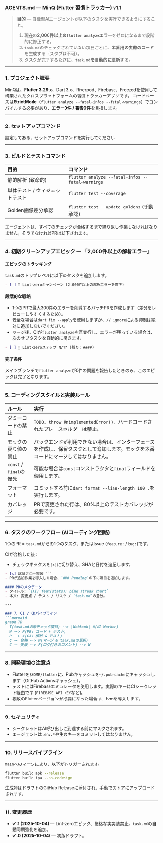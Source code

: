 ### AGENTS.md — MinQ (Flutter 習慣トラッカー) v1.1

> **目的** — 自律型AIエージェントが以下のタスクを実行できるようにすること。
>
> 1.  現在の**2,000件以上の`flutter analyze`エラー**をゼロになるまで段階的に修正する。
> 2.  `task.md`のチェックされていない項目ごとに、**本番用の実際のコード**を生成する（スタブは不可）。
> 3.  タスクが完了するたびに、**`task.md`を自動的に更新**する。

-----

### 1\. プロジェクト概要

MinQは、**Flutter 3.29.x**、Dart 3.x、Riverpod、Firebase、Freezedを使用して構築されたクロスプラットフォームの習慣トラッカーアプリです。
コードベースは**StrictMode**（`flutter analyze --fatal-infos --fatal-warnings`）でコンパイルする必要があり、**エラー0件 / 警告0件**を目指します。

-----

### 2\. セットアップコマンド
設定してある、セットアップコマンドを実行してください

-----

### 3\. ビルドとテストコマンド

| 目的 | コマンド |
| :--- | :--- |
| 静的解析 (致命的) | `flutter analyze --fatal-infos --fatal-warnings` |
| 単体テスト / ウィジェットテスト | `flutter test --coverage` |
| Golden画像差分承認 | `flutter test --update-goldens` (手動承認) |

エージェントは、すべてのチェックが合格するまで繰り返し作業しなければなりません。そうでなければPRは却下されます。

-----

### 4\. 初期クリーンアップエピック — 「2,000件以上の解析エラー」

#### エピックのトラッキング

`task.md`のトップレベルに以下のタスクを追加します。

```md
- [ ] 🔧 Lint-zeroキャンペーン (2,000件以上の解析エラーを修正)
```

#### 段階的な戦略

  - 1つのPRで最大300件のエラーを削減するバッチPRを作成します（差分をレビューしやすくするため）。
  - 安全な場合は`dart fix --apply`を使用しますが、`// ignore`による抑制は絶対に追加しないでください。
  - マージ後、CIが`flutter analyze`を再実行し、エラーが残っている場合は、次のサブタスクを自動的に開きます。

<!-- end list -->

```md
- [ ] 🔧 Lint-zeroステップ N/?? (残り: ####)
```

#### 完了条件

メインブランチで`flutter analyze`が0件の問題を報告したときのみ、このエピックは完了となります。

-----

### 5\. コーディングスタイルと実装ルール

| ルール | 実行 |
| :--- | :--- |
| ダミーコードの禁止 | `TODO`、`throw UnimplementedError()`、ハードコードされたプレースホルダーは禁止。 |
| モックの戻り値の禁止 | バックエンドが利用できない場合は、インターフェースを作成し、保留タスクとして追加します。モックを本番コードにマージしてはなりません。 |
| `const` / `final`の優先 | 可能な場合は`const`コンストラクタと`final`フィールドを使用します。 |
| フォーマット | コミットする前に`dart format --line-length 100 .`を実行します。 |
| カバレッジ | PRで変更された行は、80%以上のテストカバレッジが必要です。 |

-----

### 6\. タスクのワークフロー (AIコーディング回路)

1つのPR = `task.md`からの1つのタスク、またはIssue (`feature:` / `bug:`)です。

CIが合格した後：

  - チェックボックスを`[x]`に切り替え、SHAと日付を追記します。

<!-- end list -->

````md
- [x] 認証フロー実装 ```
- PRが追加作業を導入した場合、`### Pending`の下に項目を追加します。

#### PRのメタデータ
- タイトル: `[AI] feat(stats): bind streak chart`
- 本文: 変更点 / テスト / リスク / `task.md`の差分。

---

### 7. CI / CDパイプライン
```mermaid
graph TD
  T(task.mdの未チェック項目) --> |Webhook| W(AI Worker)
  W --> P(PR: コード + テスト)
  P --> C(CI: 解析 & テスト)
  C -- 合格 --> M(マージ & task.mdの更新)
  C -- 失敗 --> F(ログ付きのコメント) --> W
````

-----

### 8\. 開発環境の注意点

  - Flutterを`$HOME/flutter`に、Pubキャッシュを`~/.pub-cache`にキャッシュします（GitHub Actionsキャッシュ）。
  - テストにはFirebaseエミュレータを使用します。実際のキーはCIシークレット経由です (`FIREBASE_API_KEY`など)。
  - 複数のFlutterバージョンが必要になった場合は、fvmを導入します。

-----

### 9\. セキュリティ

  - シークレットはAI呼び出しに到達する前にマスクされます。
  - エージェントは`.env.*`や生のキーをコミットしてはなりません。

-----

### 10\. リリースパイプライン

`main`へのマージにより、以下がトリガーされます。

```bash
flutter build apk --release
flutter build ipa --no-codesign
```

生成物はドラフトのGitHub Releaseに添付され、手動でストアにアップロードされます。

-----

### 11\. 変更履歴

  - **v1.1 (2025-10-04)** — Lint-zeroエピック、厳格な実実装禁止、`task.md`の自動同期強化を追加。
  - **v1.0 (2025-10-04)** — 初版ドラフト。
